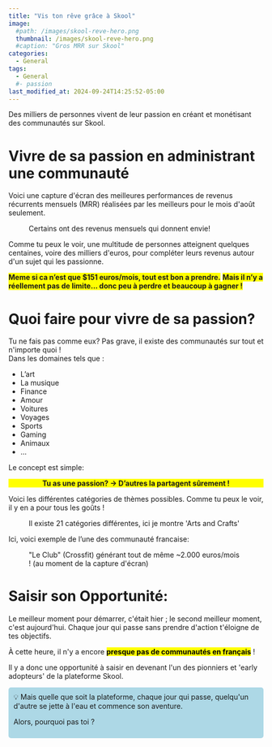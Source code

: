 ```yaml
---
title: "Vis ton rêve grâce à Skool"
image: 
  #path: /images/skool-reve-hero.png
  thumbnail: /images/skool-reve-hero.png
  #caption: "Gros MRR sur Skool"
categories:
  - General
tags:
  - General
  #- passion
last_modified_at: 2024-09-24T14:25:52-05:00
---
```

Des milliers de personnes vivent de leur passion en créant et monétisant des communautés sur Skool. 

# Vivre de sa passion en administrant une communauté

Voici une capture d'écran des meilleures performances de revenus récurrents mensuels (MRR) réalisées par les meilleurs pour le mois d'août seulement.

<figure class="align-center">
  <a href="#"><img src="{{ '/images/august-leaderboard-MRR.png' | absolute_url }}" alt=""></a>
  <figcaption>Certains ont des revenus mensuels qui donnent envie!</figcaption>
</figure>

Comme tu peux le voir, une multitude de personnes atteignent quelques centaines, voire des milliers d'euros, pour compléter leurs revenus autour d'un sujet qui les passionne.


**<span style="background-color: yellow">Meme si ca n’est que $151 euros/mois, tout est bon a prendre.</span>**
**<span style="background-color: yellow">Mais il n’y a réellement pas de limite... donc peu à perdre et beaucoup à gagner !</span>**

# Quoi faire pour vivre de sa passion?

Tu ne fais pas comme eux? Pas grave, il existe des communautés sur tout et n'importe quoi !  
Dans les domaines tels que :  
- L’art  
- La musique  
- Finance  
- Amour  
- Voitures  
- Voyages  
- Sports  
- Gaming  
- Animaux  
- …

Le concept est simple:
<p style="text-align: center; background-color: yellow; font-weight: bold;">
Tu as une passion? → D’autres la partagent sûrement !
</p>


Voici les différentes catégories de thèmes possibles. Comme tu peux le voir, il y en a pour tous les goûts !

<figure class="align-center">
  <a href="#"><img src="{{ '/images/Skool-categories.png' | absolute_url }}" alt=""></a>
  <figcaption>Il existe 21 catégories différentes, ici je montre 'Arts and Crafts'</figcaption>
</figure>


Ici, voici exemple de l’une des communauté francaise:  
<figure class="align-center">
  <a href="#"><img src="{{ '/images/Crossfit-Skool-example.png' | absolute_url }}" alt=""></a>
  <figcaption>"Le Club" (Crossfit) générant tout de même ~2.000 euros/mois !  (au moment de la capture d'écran)</figcaption>
</figure>

# Saisir son Opportunité:
Le meilleur moment pour démarrer, c'était hier ; le second meilleur moment, c'est aujourd'hui. Chaque jour qui passe sans prendre d'action t'éloigne de tes objectifs.

À cette heure, il n'y a encore **<mark>presque pas de communautés en français</mark>** ! 

Il y a donc une opportunité à saisir en devenant l'un des pionniers et 'early adopteurs' de la plateforme Skool. 


<div style="background-color: lightblue; padding: 10px; border-radius: 5px;">
💡 Mais quelle que soit la plateforme, chaque jour qui passe, quelqu'un d'autre se jette à l'eau et commence son aventure. 
  
Alors, pourquoi pas toi ?
</div>
